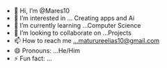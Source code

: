 - 👋 Hi, I’m @Mares10
- 👀 I’m interested in ... Creating apps and Ai
- 🌱 I’m currently learning ...Computer Science
- 💞️ I’m looking to collaborate on ...Projects
- 📫 How to reach me ...maturureelias10@gmail.com
- 😄 Pronouns: ...He/Him
- ⚡ Fun fact: ...

<!---
Mares10/Mares10 is a ✨ special ✨ repository because its `README.md` (this file) appears on your GitHub profile.
You can click the Preview link to take a look at your changes.
--->
